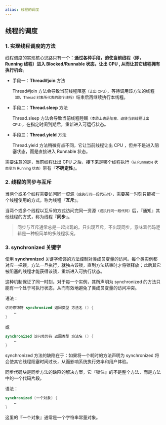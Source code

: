 ```yaml
---
alias: 线程的调度
---
```


## 线程的调度

### 1. 实现线程调度的方法

线程调度的实现核心思路只有一个：**通过各种手段，迫使当前线程（即，Running 线程）进入 Blocked/Runnable 状态，让出 CPU , 从而让其它线程拥有执行机会**。

-   手段一：**Thread#join** 方法

    Thread#join 方法会导致当前线程阻塞<small>（让出 CPU）</small>，等待调用该方法的线程<small>（即，Thread 对象所代表的那个线程）</small>结束后再继续执行本线程。

-   手段二：**Thread.sleep** 方法

    Thread.sleep 方法会导致当前线程睡眠<small>（本质上也是阻塞，迫使当前线程让出 CPU）</small>，在指定时间到期后，重新进入可运行状态。

-   手段三：**Thread.yield** 方法

    Thread.yield 方法稍微有点不同，它让当前线程让出 CPU ，但并不是进入阻塞状态，而是直接进入 Runnable 状态。

需要注意的是，当前线程让出 CPU 之后，接下来是哪个线程执行<small>（从 Runnable 状态变为 Running 状态）</small>带有『**不确定性**』。


### 2. 线程的同步与互斥

当两个或多个线程需要访问同一资源<small>（或执行同一段代码时）</small>，需要某一时刻只能被一个线程使用的方式，称为线程『**互斥**』。

当两个或多个线程以互斥的方式访问完同一资源<small>（或执行同一段代码）</small>后，『通知』其他线程的方式，称为线程『**同步**』。

> 同步与互斥通常总是一起出现的。只出现互斥，不出现同步，意味着代码逻辑是一种极简单的多线程状况。


### 3. synchronized 关键字

使用 **synchronized** 关键字修饰的方法控制对类成员变量的访问。每个类实例都对应一把锁，方法一旦执行，就独占该锁，直到方法结束时才将锁释放；此后其它被阻塞的线程才能获得该锁，重新进入可执行状态。

这种机制保证了同一时刻，对于每一个实例，其所声明为 synchronized 的方法只能有一个处于可执行状态，从而有效地避免了类成员变量的访问冲突。

语法：

```java
访问修饰符 synchronized 返回类型 方法名 () {
    …
} 
```

或 

```java
synchronized 访问修饰符 返回类型 方法名 () {
    …
} 
```

synchronized 方法的缺陷在于：如果将一个耗时的方法声明为 synchronized 将会使其它线程阻塞时间过长，从而影响系统执行效率和用户体验。

同步代码块是同步方法的缺陷的解决方案，它『锁住』的不是整个方法，而是方法中的一个代码片段。

语法：

```java
synchronized (一个对象) {
    …
}
```

这里的『一个对象』通常是一个字符串常量对象。

